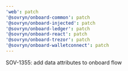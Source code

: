 ```yaml
---
'web': patch
'@sovryn/onboard-common': patch
'@sovryn/onboard-injected': patch
'@sovryn/onboard-ledger': patch
'@sovryn/onboard-react': patch
'@sovryn/onboard-trezor': patch
'@sovryn/onboard-walletconnect': patch
---
```


SOV-1355: add data attributes to onboard flow
